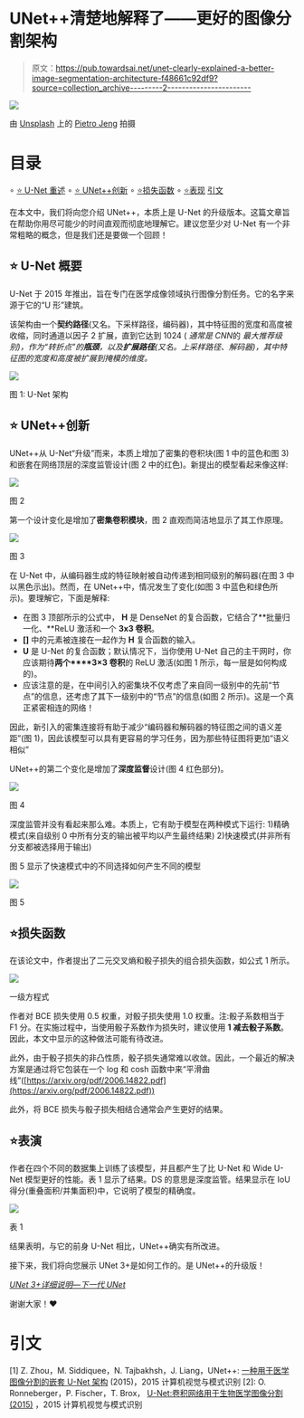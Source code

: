 # UNet++清楚地解释了——更好的图像分割架构

> 原文：<https://pub.towardsai.net/unet-clearly-explained-a-better-image-segmentation-architecture-f48661c92df9?source=collection_archive---------2----------------------->

![](img/cbada927e89eea797e1d61ad4dbd9a25.png)

由 [Unsplash](https://unsplash.com?utm_source=medium&utm_medium=referral) 上的 [Pietro Jeng](https://unsplash.com/@pietrozj?utm_source=medium&utm_medium=referral) 拍摄

# 目录

∘ [⭐️ U-Net 重述](#3e17)
∘ [⭐️ UNet++创新](#35d6)
∘ [⭐️损失函数](#b4e5)
∘ [⭐️表现](#a4a6)
[引文](#7f9a)

在本文中，我们将向您介绍 UNet++，本质上是 U-Net 的升级版本。这篇文章旨在帮助你用尽可能少的时间直观而彻底地理解它。建议您至少对 U-Net 有一个非常粗略的概念，但是我们还是要做一个回顾！

## ⭐️ U-Net 概要

U-Net 于 2015 年推出，旨在专门在医学成像领域执行图像分割任务。它的名字来源于它的“U 形”建筑。

该架构由一个**契约路径**(又名。下采样路径，编码器)，其中特征图的宽度和高度被收缩，同时通道以因子 2 扩展，直到它达到 1024 ( *通常是 CNN*的 *最大推荐级别)，作为“转折点”的**瓶颈**，以及**扩展路径**(又名。上采样路径、解码器)，其中特征图的宽度和高度被扩展到掩模的维度。*

![](img/d1cac05d63b014d08226cb6291cfd6d0.png)

图 1: U-Net 架构

## ⭐️ UNet++创新

UNet++从 U-Net“升级”而来，本质上增加了密集的卷积块(图 1 中的蓝色和图 3)和嵌套在网络顶层的深度监管设计(图 2 中的红色)。新提出的模型看起来像这样:

![](img/71d65bb6aefee216ef10fdb095ffdcde.png)

图 2

第一个设计变化是增加了**密集卷积模块**，图 2 直观而简洁地显示了其工作原理。

![](img/66598acc05c48d022598266aebc15575.png)

图 3

在 U-Net 中，从编码器生成的特征映射被自动传递到相同级别的解码器(在图 3 中以黑色示出)。然而，在 UNet++中，情况发生了变化(如图 3 中蓝色和绿色所示)。要理解它，下面是解释:

*   在图 3 顶部所示的公式中， **H** 是 DenseNet 的复合函数，它结合了**批量归一化、**ReLU 激活和一个 **3x3 卷积**。
*   **[]** 中的元素被连接在一起作为 **H** 复合函数的输入。
*   **U** 是 U-Net 的复合函数；默认情况下，当你使用 U-Net 自己的主干网时，你应该期待**两个****3×3 卷积**的 ReLU 激活(如图 1 所示，每一层是如何构成的)。
*   应该注意的是，在中间引入的密集块不仅考虑了来自同一级别中的先前“节点”的信息，还考虑了其下一级别中的“节点”的信息(如图 2 所示)。这是一个真正紧密相连的网络！

因此，新引入的密集连接将有助于减少“编码器和解码器的特征图之间的语义差距”(图 1)，因此该模型可以具有更容易的学习任务，因为那些特征图将更加“语义相似”

UNet++的第二个变化是增加了**深度监督**设计(图 4 红色部分)。

![](img/d37bc5cdeebe4281a015afb0900be491.png)

图 4

深度监管并没有看起来那么难。本质上，它有助于模型在两种模式下运行:
1)精确模式(来自级别 0 中所有分支的输出被平均以产生最终结果)
2)快速模式(并非所有分支都被选择用于输出)

图 5 显示了快速模式中的不同选择如何产生不同的模型

![](img/eda604e02d879606d72570bf0ba7acd0.png)

图 5

## ⭐️损失函数

在该论文中，作者提出了二元交叉熵和骰子损失的组合损失函数，如公式 1 所示。

![](img/e7ece479a36f19c548bb9c4e8ff8d326.png)

一级方程式

作者对 BCE 损失使用 0.5 权重，对骰子损失使用 1.0 权重。注:骰子系数相当于 F1 分。在实施过程中，当使用骰子系数作为损失时，建议使用 **1 减去骰子系数**。因此，本文中显示的这种做法可能有待改进。

此外，由于骰子损失的非凸性质，骰子损失通常难以收敛。因此，一个最近的解决方案是通过将它包装在一个 log 和 cosh 函数中来“平滑曲线”([https://arxiv.org/pdf/2006.14822.pdf](https://arxiv.org/pdf/2006.14822.pdf))

此外，将 BCE 损失与骰子损失相结合通常会产生更好的结果。

## ⭐️表演

作者在四个不同的数据集上训练了该模型，并且都产生了比 U-Net 和 Wide U-Net 模型更好的性能。表 1 显示了结果。DS 的意思是深度监管。结果显示在 IoU 得分(重叠面积/并集面积)中，它说明了模型的精确度。

![](img/64d8b8dcb6ef2740829d24eaa3cceedf.png)

表 1

结果表明，与它的前身 U-Net 相比，UNet++确实有所改进。

接下来，我们将向您展示 UNet 3+是如何工作的。是 UNet++的升级版！

[*UNet 3+详细说明—下一代 UNet*](https://medium.com/@mlquest0/unet-3-fully-explained-next-generation-unet-2a8e204e4cf9)

谢谢大家！❤️

# 引文

[1] Z. Zhou，M. Siddiquee，N. Tajbakhsh，J. Liang，UNet++: [一种用于医学图像分割的嵌套 U-Net 架构](https://arxiv.org/abs/1807.10165) (2015)，2015 计算机视觉与模式识别
[2]: O. Ronneberger，P. Fischer，T. Brox， [U-Net:卷积网络用于生物医学图像分割(2015)](https://arxiv.org/abs/1505.04597) ，2015 计算机视觉与模式识别